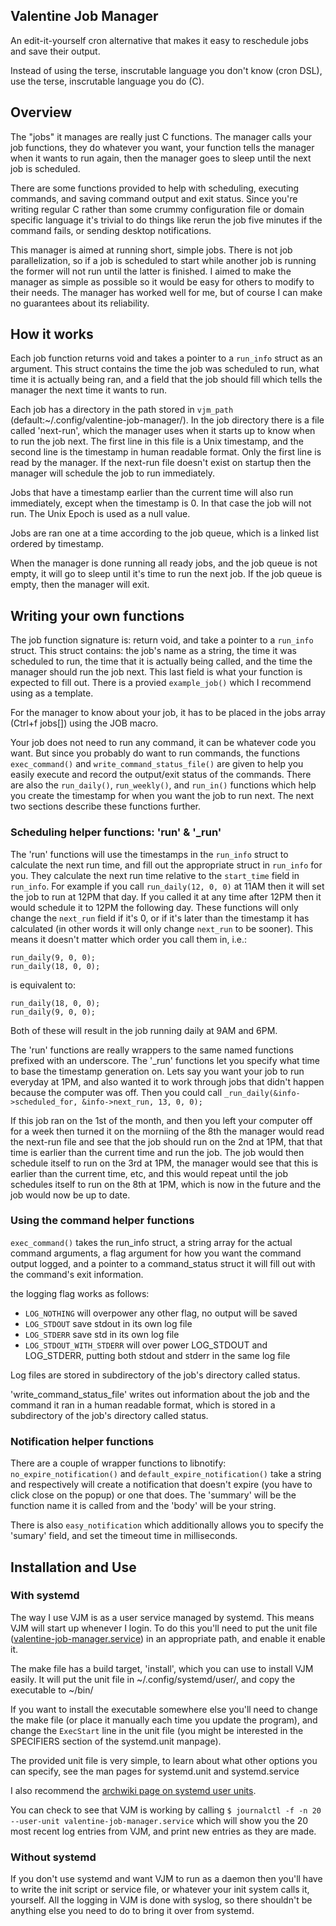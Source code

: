 ## Valentine Job Manager
An edit-it-yourself cron alternative that makes it easy to reschedule jobs and save their output.

Instead of using the terse, inscrutable language you don't know (cron DSL), use the terse, inscrutable language you do (C).

## Overview
The "jobs" it manages are really just C functions. The manager calls your job functions,
they do whatever you want, your function tells the manager when it wants to run again, then the manager goes to sleep until the next job is scheduled.

There are some functions provided to help with scheduling, executing commands, and saving command output and exit status. Since you're writing regular C rather than some crummy configuration file or domain specific language it's trivial to do things like rerun the job five minutes if the command fails, or sending desktop notifications.

This manager is aimed at running short, simple jobs. There is not job parallelization, so
if a job is scheduled to start while another job is running the former will not run until
the latter is finished. I aimed to make the manager as simple as possible so it would be
easy for others to modify to their needs. The manager has worked well for me, but of
course I can make no guarantees about its reliability.

## How it works
Each job function returns void and takes a pointer to a ```run_info``` struct as an argument. This struct
contains the time the job was scheduled to run, what time it is actually being ran, and a
field that the job should fill which tells the manager the next time it wants to run.

Each job has a directory in the path stored in ```vjm_path```
(default:~/.config/valentine-job-manager/). In the job directory there is a file called
'next-run', which the manager uses when it starts up to know when to run the job next. The
first line in this file is a Unix timestamp, and the second line is the timestamp in human
readable format. Only the first line is read by the manager. If the next-run file doesn't
exist on startup then the manager will schedule the job to run immediately.

Jobs that have a timestamp earlier than the current time will also run immediately, except
when the timestamp is 0. In that case the job will not run. The Unix Epoch is used as a
null value.

Jobs are ran one at a time according to the job queue, which is a linked list ordered by
timestamp.

When the manager is done running all ready jobs, and the job queue is not empty, it will
go to sleep until it's time to run the next job. If the job queue is empty, then the
manager will exit.

## Writing your own functions
The job function signature is: return void, and take a pointer to a ```run_info``` struct.
This struct contains: the job's name as a string, the time it was scheduled to run, the time that it is actually being called, and the time the manager should run the job next. This last field is what your function is expected to fill out.
There is a provied ```example_job()``` which I recommend using as a template.

For the manager to know about your job, it has to be placed in the jobs array (Ctrl+f jobs[]) using the JOB macro.

Your job does not need to run any command, it can be whatever code you want. But since you
probably do want to run commands, the functions ```exec_command()``` and
```write_command_status_file()``` are given to help you easily execute and record the output/exit status of the
commands. There are also the ```run_daily()```, ```run_weekly()```, and ```run_in()``` functions which help you create
the timestamp for when you want the job to run next. The next two sections describe these functions further.

### Scheduling helper functions: 'run' & '_run'
The 'run' functions will use the timestamps in the ```run_info``` struct to calculate the next
run time, and fill out the appropriate struct in ```run_info``` for you. They calculate the 
next run time relative to the ```start_time``` field in ```run_info```. For example if you call
```run_daily(12, 0, 0)``` at 11AM then it will set the job to run at 12PM that day. If you
called it at any time after 12PM then it would schedule it to 12PM the following day.
These functions will only change the ```next_run``` field if it's 0, or if it's later than the
timestamp it has calculated (in other words it will only change ```next_run``` to be sooner). This means it doesn't matter which order you call them in, i.e.:
```
run_daily(9, 0, 0);
run_daily(18, 0, 0);
```
is equivalent to:
```
run_daily(18, 0, 0);
run_daily(9, 0, 0);
```
Both of these will result in the job running daily at 9AM and 6PM.

The 'run' functions are really wrappers to the same named functions prefixed with an
underscore. The '_run' functions let you specify what time to base the timestamp
generation on. Lets say you want your job to run everyday at 1PM, and also wanted it to
work through jobs that didn't happen because the computer was off. Then you could call
```_run_daily(&info->scheduled_for, &info->next_run, 13, 0, 0);```

If this job ran on the 1st of the month, and then you left your computer off for a week
then turned it on the morniing of the 8th the manager would read the next-run file and see that the job should run on the 2nd at
1PM, that that time is earlier than the current time and run the job. The job would then
schedule itself to run on the 3rd at 1PM, the manager would see that this is earlier than
the current time, etc, and this would repeat until the job schedules itself to run on the
8th at 1PM, which is now in the future and the job would now be up to date.  

### Using the command helper functions
```exec_command()``` takes the run_info struct, a string array for the actual command arguments,
a flag argument for how you want the command output logged, and a pointer to a
command_status struct it will fill out with the command's exit information.

the logging flag works as follows:
- ```LOG_NOTHING``` will overpower any other flag, no output will be saved
- ```LOG_STDOUT```  save stdout in its own log file
- ```LOG_STDERR```  save std in its own log file
- ```LOG_STDOUT_WITH_STDERR``` will over power LOG_STDOUT and LOG_STDERR, putting both stdout and
stderr in the same log file

Log files are stored in subdirectory of the job's directory called status.

'write_command_status_file' writes out information about the job and the command it ran in
a human readable format, which is stored in a subdirectory of the job's directory called
status.

### Notification helper functions
There are a couple of wrapper functions to libnotify:
```no_expire_notification()``` and ```default_expire_notification()``` take a string and respectively will create a
notification that doesn't expire (you have to click close on the popup) or one that does.
The 'summary' will be the function name it is called from and the 'body' will be your
string.

There is also ```easy_notification``` which additionally allows you to specify the 'sumary' field, and set
the timeout time in milliseconds.

## Installation and Use

### With systemd
The way I use VJM is as a user service managed by systemd. This means VJM will start up
whenever I login. To do this you'll need to put the unit file
([valentine-job-manager.service](valentine-job-manager.service)) in an appropriate path, and enable it enable it.

The make file has a build target, 'install', which you can use to install VJM easily.
It will put the unit file in ~/.config/systemd/user/, and copy the executable to ~/bin/

If you want to install the executable somewhere else you'll need to change the make file
(or place it manually each time you update the program), and change the ```ExecStart``` line in
the unit file (you might be interested in the SPECIFIERS section of the systemd.unit manpage).

The provided unit file is very simple, to learn about what other options you can specify,
see the man pages for systemd.unit and systemd.service

I also recommend the [archwiki page on systemd user units](https://wiki.archlinux.org/title/systemd/User).

You can check to see that VJM is working by calling ```$ journalctl -f -n 20 --user-unit valentine-job-manager.service```
which will show you the 20 most recent log entries from VJM, and print new entries as they
are made.

### Without systemd
If you don't use systemd and want VJM to run as a daemon then you'll have to write the
init script or service file, or whatever your init system calls it, yourself. All the
logging in VJM is done with syslog, so there shouldn't be anything else you need to do to
bring it over from systemd.

